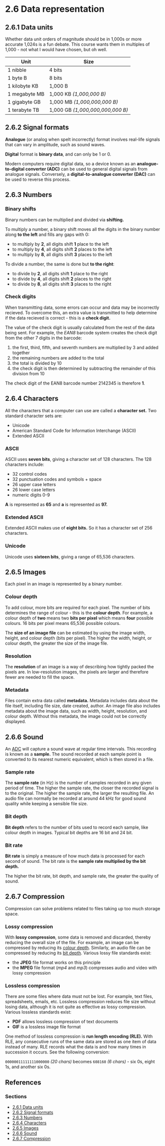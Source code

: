 # 2.6 Data representation

## 2.6.1 Data units

Whether data unit orders of magnitude should be in 1,000s or more accurate 1,024s is a fun debate. This course wants them in multiples of 1,000 - not what I would have chosen, but oh well.

| Unit | Size |
| - | - |
| 1 nibble | 4 bits |
| 1 byte B | 8 bits |
| 1 kilobyte KB | 1,000 B |
| 1 megabyte MB | 1,000 KB *(1,000,000 B)* |
| 1 gigabyte GB | 1,000 MB *(1,000,000,000 B)* |
| 1 terabyte TB | 1,000 GB *(1,000,000,000,000 B)* |

## 2.6.2 Signal formats

**Analogue** (or analog when spelt incorrectly) format involves real-life signals that can vary in amplitude, such as sound waves.

**Digital** format is **binary data**, and can only be 1 or 0.

Modern computers require digital data, so a device known as an **analogue-to-digital converter (ADC)** can be used to general digital signals from analogue signals. Conversely, a **digital-to-analogue converter (DAC)** can be used to reverse this process.

## 2.6.3 Numbers

### Binary shifts

Binary numbers can be multiplied and divided via **shifting.**

To multiply a number, a binary shift moves all the digits in the binary number along **to the left** and fills any gaps with 0:
 - to multiply by **2**, all digits shift **1** place to the left
 - to multiply by **4**, all digits shift **2** places to the left
 - to multiply by **8**, all digits shift **3** places to the left

To divide a number, the same is done but **to the right**:
 - to divide by **2**, all digits shift **1** place to the right
 - to divide by **4**, all digits shift **2** places to the right
 - to divide by **8**, all digits shift **3** places to the right

### Check digits

When transmitting data, some errors can occur and data may be incorrectly recieved. To overcome this, an extra value is transmitted to help determine if the data recieved is correct - this is a **check digit.**

The value of the check digit is usually calculated from the rest of the data being sent. For example, the *EAN8* barcode system creates the check digit from the other 7 digits in the barcode:
 1. the first, third, fifth, and seventh numbers are multiplied by 3 and added together
 2. the remaining numbers are added to the total
 3. the total is divided by 10
 4. the check digit is then determined by subtracting the remainder of this division from 10

The check digit of the EAN8 barcode number 2142345 is therefore **1**.

## 2.6.4 Characters

All the characters that a computer can use are called a **character set.** Two standard character sets are:
 - Unicode
 - American Standard Code for Information Interchange (ASCII)
 - Extended ASCII

### ASCII

ASCII uses **seven bits**, giving a character set of 128 characters. The 128 characters include:
 - 32 control codes
 - 32 punctuation codes and symbols + space
 - 26 upper case letters
 - 26 lower case letters
 - numeric digits 0-9

**A** is represented as **65** and **a** is represented as **97.**

### Extended ASCII

Extended ASCII makes use of **eight bits.** So it has a character set of 256 characters.

### Unicode

Unicode uses **sixteen bits**, giving a range of 65,536 characters.

## 2.6.5 Images

Each pixel in an image is represented by a binary number.

### Colour depth

To add colour, more bits are required for each pixel. The number of bits determines the range of colour - this is the **colour depth**. For example, a colour depth of **two** means two **bits per pixel** which means **four** possible colours. 16 bits per pixel means 65,536 possible colours.

The **size of an image file** can be estimated by using the image width, height, and colour depth (bits per pixel). The higher the width, height, or colour depth, the greater the size of the image file.

### Resolution

The **resolution** of an image is a way of describing how tightly packed the pixels are. In low-resolution images, the pixels are larger and therefore fewer are needed to fill the space.

### Metadata

Files contain extra data called **metadata.** Metadata includes data about the file itself, including file size, date created, author. An image file also includes metadata about the image data, such as width, height, resolution, and colour depth. Without this metadata, the image could not be correctly displayed.

## 2.6.6 Sound

An [ADC](#262-signal-formats) will capture a sound wave at regular time intervals. This recording is known as a **sample.** The sound recorded at each sample point is converted to its nearest numeric equivalent, which is then stored in a file.

### Sample rate

The **sample rate** (in Hz) is the number of samples recorded in any given period of time. The higher the sample rate, the closer the recorded signal is to the original. The higher the sample rate, the larger the resulting file. An audio file can normally be recorded at around 44 kHz for good sound quality while keeping a sensible file size.

### Bit depth

**Bit depth** refers to the number of bits used to record each sample, like colour depth in images. Typical bit depths are 16 bit and 24 bit.

### Bit rate

**Bit rate** is simply a measure of how much data is processed for each second of sound. The bit rate is the **sample rate multiplied by the bit depth.**

The higher the bit rate, bit depth, and sample rate, the greater the quality of sound.

## 2.6.7 Compression

Compression can solve problems related to files taking up too much storage space.

### Lossy compression

With **lossy compression**, some data is removed and discarded, thereby reducing the overall size of the file. For example, an image can be compressed by reducing its [colour depth](#colour-depth). Similarly, an audio file can be compressed by reducing its [bit depth](#bit-depth). Various lossy file standards exist:
 - the **JPEG** file format works on this principle
 - the **MPEG** file format (*mp4* and *mp3*) compresses audio and video with lossy compression

### Lossless compression

There are some files where data must not be lost. For example, text files, spreadsheets, emails, etc. Lossless compression reduces file size without losing data, although it is not quite as effective as lossy compression. Various lossless standards exist:
 - **PDF** allows lossless compression of text documents
 - **GIF** is a lossless image file format

One method of lossless compression is **run length encoding (RLE).** With RLE, any consecutive runs of the same data are stored as one item of data instead of many. RLE records what the data is and how many times in succession it occurs. See the following conversion:

`00000011111111000000` *(20 chars)* becomes `608160` *(6 chars)* - six 0s, eight 1s, and another six 0s.

## References

### Sections
 - [2.6.1 Data units](https://www.bbc.co.uk/bitesize/guides/zfspfcw/revision/1)
 - [2.6.2 Signal formats](https://www.bbc.co.uk/bitesize/guides/zfspfcw/revision/1)
 - [2.6.3 Numbers](https://www.bbc.co.uk/bitesize/guides/zfspfcw/revision/2)
 - [2.6.4 Characters](https://www.bbc.co.uk/bitesize/guides/zfspfcw/revision/7)
 - [2.6.5 Images](https://www.bbc.co.uk/bitesize/guides/zfspfcw/revision/8)
 - [2.6.6 Sound](https://www.bbc.co.uk/bitesize/guides/zfspfcw/revision/9)
 - [2.6.7 Compression](https://www.bbc.co.uk/bitesize/guides/zfspfcw/revision/10)
